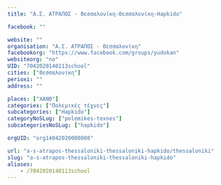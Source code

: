 ```yaml
---
title: "Α.Σ. ΑΤΡΑΠΟΣ - Θεσσαλονίκη-Θεσσαλονίκη-Hapkido"

facebook: ""

website: ""
organisation: "Α.Σ. ΑΤΡΑΠΟΣ - Θεσσαλονίκη"
facebookorg: "https://www.facebook.com/groups/yudokan"
websiteorg: "no"
UID: "7042020140113school"
cities: ["Θεσσαλονίκη"]
perioxi: ""
address: ""

places: ["ΧΑΝΘ"]
categories: ["Πολεμικές τέχνες"]
subcategories: ["Hapkido"]
categoryNoSLug: ["polemikes-texnes"]
subcategoriesNoSLug: ["hapkido"]

orgUID: "org14042020000008"

url: "a-s-atrapos-thessaloniki-thessaloniki-hapkido/thessaloniki"
slug: "a-s-atrapos-thessaloniki-thessaloniki-hapkido"
aliases:
    - /7042020140113school
---
```





